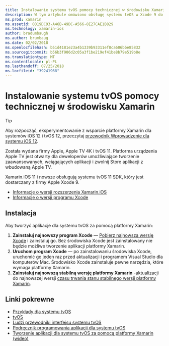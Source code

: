 ```yaml
---
title: Instalowanie systemu tvOS pomocy technicznej w środowisku Xamarin
description: W tym artykule omówiono obsługę systemu tvOS w Xcode 9 do Xamarin.iOS 11 i uzyskać krótkie instrukcje dotyczące sposobu przygotowanie do tworzenia aplikacji dla systemu tvOS za pomocą platformy Xamarin.
ms.prod: xamarin
ms.assetid: 0819DC93-A46B-49DC-A566-8E27CAE1B829
ms.technology: xamarin-ios
author: bradumbaugh
ms.author: brumbaug
ms.date: 02/02/2018
ms.openlocfilehash: b51d4181e23a4b1339b93311ef8ca606bbe85832
ms.sourcegitcommit: b56b3f906d2c05a3f1be219ef41be8b79e519b8e
ms.translationtype: MT
ms.contentlocale: pl-PL
ms.lasthandoff: 07/25/2018
ms.locfileid: "39241968"
---
```

# <a name="installing-tvos-support-in-xamarin"></a>Instalowanie systemu tvOS pomocy technicznej w środowisku Xamarin

> [!TIP]
> Aby rozpocząć, eksperymentowanie z wsparcie platformy Xamarin dla systemów iOS 12 i tvOS 12, przeczytaj [przewodnik Wprowadzenie dla systemu iOS 12](~/ios/platform/introduction-to-ios12/get-started.md).

Została wydana firmy Apple, Apple TV 4K i tvOS 11. Platforma urządzenia Apple TV jest otwarty dla deweloperów umożliwiające tworzenie zaawansowanych, wciągających aplikacji i zwolnij Store aplikacji z wbudowaną Apple TV.

Xamarin.iOS 11 i nowsze obsługują systemu tvOS 11 SDK, który jest dostarczany z firmy Apple Xcode 9.

- [Informacje o wersji rozszerzenia Xamarin.iOS](https://developer.xamarin.com/releases/ios/)
- [Informacje o wersji programu Xcode](https://developer.apple.com/library/content/releasenotes/DeveloperTools/RN-Xcode/Chapters/Introduction.html#//apple_ref/doc/uid/TP40001051-CH1-SW876)

## <a name="installation"></a>Instalacja

Aby tworzyć aplikacje dla systemu tvOS za pomocą platformy Xamarin:

1. **Zainstaluj najnowszy program Xcode** — [Pobierz najnowszą wersję Xcode](https://developer.apple.com/xcode/download/) i zainstaluj go. Bez środowiska Xcode jest zainstalowany nie będzie możliwe tworzenie aplikacji platformy Xamarin. 
2. **Uruchom program Xcode** — po zainstalowaniu środowiska Xcode, uruchomić go jeden raz przed aktualizacji i programem Visual Studio dla komputerów Mac. Środowisko Xcode zainstaluje pewne narzędzia, które wymaga platformy Xamarin.
3. **Zainstaluj najnowszą stabilną wersję platformy Xamarin** -aktualizacji do najnowszej wersji [czasu trwania stanu stabilnego wersji platformy Xamarin](https://github.com/xamarin/recipes/tree/master/Recipes/cross-platform/ide/change_updates_channel).

## <a name="related-links"></a>Linki pokrewne

- [Przykłady dla systemu tvOS](https://developer.xamarin.com/samples/tvos/all/)
- [tvOS](https://developer.apple.com/tvos/)
- [Ludzi przewodniki interfejsu systemu tvOS](https://developer.apple.com/tvos/human-interface-guidelines/)
- [Podręcznik programowania aplikacji dla systemu tvOS](https://developer.apple.com/library/prerelease/tvos/documentation/General/Conceptual/AppleTV_PG/)
- [Tworzenie aplikacji dla systemu tvOS za pomocą platformy Xamarin (wideo)](https://university.xamarin.com/lightninglectures/tvos-with-xamarin)
